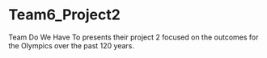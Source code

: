 # Team6_Project2
Team Do We Have To presents their project 2 focused on the outcomes for the Olympics over the past 120 years.
